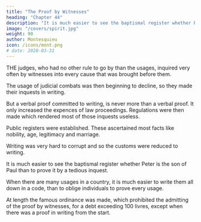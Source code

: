 ```yaml
---
title: "The Proof by Witnesses"
heading: "Chapter 44"
description: "It is much easier to see the baptismal register whether Peter is the son of Paul than to prove it by a tedious inquest"
image: "/covers/spirit.jpg"
weight: 90
author: Montesquieu
icon: /icons/mont.png
# date: 2020-03-31
---
```




THE judges, who had no other rule to go by than the usages, inquired very often by witnesses into every cause that was brought before them.

The usage of judicial combats was then beginning to decline, so they made their inquests in writing.

But a verbal proof committed to writing, is never more than a verbal proof. It only increased the expences of law proceedings. Regulations were then made which rendered most of those inquests useless. 

Public registers were established. These ascertained most facts like nobility, age, legitimacy and marriage.

Writing was very hard to corrupt and so the customs were reduced to writing.

It is much easier to see the baptismal register whether Peter is the son of Paul than to prove it by a tedious inquest.

When there are many usages in a country, it is much easier to write them all down in a code, than to oblige individuals to prove every usage.

At length the famous ordinance was made, which prohibited the admitting of the proof by witnesses, for a debt exceeding 100 livres, except when there was a proof in writing from the start.

